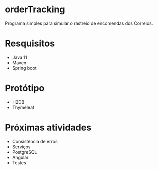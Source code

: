 # orderTracking

Programa simples para simular o rastreio de encomendas dos Correios.

# Resquisitos

- Java 11
- Maven
- Spring boot


# Protótipo 

- H2DB
- Thymeleaf


# Próximas atividades

- Consistência de erros
- Serviços
- PostgreSQL
- Angular
- Testes


